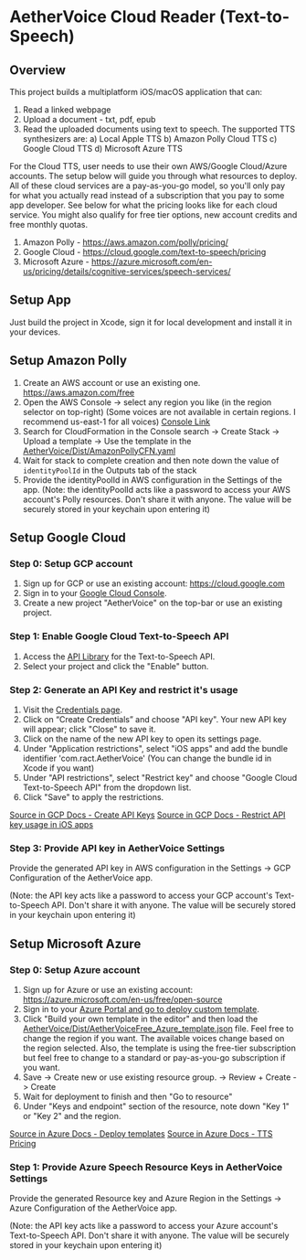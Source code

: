 # AetherVoice Cloud Reader (Text-to-Speech)

## Overview
This project builds a multiplatform iOS/macOS application that can:
1. Read a linked webpage
2. Upload a document - txt, pdf, epub
3. Read the uploaded documents using text to speech. The supported TTS synthesizers are:
  a) Local Apple TTS
  b) Amazon Polly Cloud TTS
  c) Google Cloud TTS
  d) Microsoft Azure TTS
  
For the Cloud TTS, user needs to use their own AWS/Google Cloud/Azure accounts. The setup below will guide you through what resources to deploy. All of these cloud services are a pay-as-you-go model, so you'll only pay for what you actually read instead of a subscription that you pay to some app developer. See below for what the pricing looks like for each cloud service. You might also qualify for free tier options, new account credits and free monthly quotas.

1. Amazon Polly - https://aws.amazon.com/polly/pricing/
2. Google Cloud - https://cloud.google.com/text-to-speech/pricing
3. Microsoft Azure - https://azure.microsoft.com/en-us/pricing/details/cognitive-services/speech-services/

## Setup App
Just build the project in Xcode, sign it for local development and install it in your devices.

## Setup Amazon Polly

1. Create an AWS account or use an existing one. https://aws.amazon.com/free
2. Open the AWS Console -> select any region you like (in the region selector on top-right) (Some voices are not available in certain regions. I recommend us-east-1 for all voices) [Console Link](https://us-east-1.console.aws.amazon.com/cloudformation/home?region=us-east-1#/stacks/create)
3. Search for CloudFormation in the Console search -> Create Stack -> Upload a template -> Use the template in the [AetherVoice/Dist/AmazonPollyCFN.yaml](AetherVoice/Dist/AmazonPollyCFN.yaml)
4. Wait for stack to complete creation and then note down the value of `identityPoolId` in the Outputs tab of the stack
5. Provide the identityPoolId in AWS configuration in the Settings of the app. (Note: the identityPoolId acts like a password to access your AWS account's Polly resources. Don't share it with anyone. The value will be securely stored in your keychain upon entering it)

## Setup Google Cloud

### Step 0: Setup GCP account
1. Sign up for GCP or use an existing account: https://cloud.google.com
2. Sign in to your [Google Cloud Console](https://console.cloud.google.com/).
3. Create a new project "AetherVoice" on the top-bar or use an existing project.

### Step 1: Enable Google Cloud Text-to-Speech API
1. Access the [API Library](https://console.cloud.google.com/apis/library/texttospeech.googleapis.com) for the Text-to-Speech API.
2. Select your project and click the "Enable" button.

### Step 2: Generate an API Key and restrict it's usage
1. Visit the [Credentials page](https://console.cloud.google.com/apis/credentials).
2. Click on “Create Credentials” and choose "API key". Your new API key will appear; click "Close" to save it.
3. Click on the name of the new API key to open its settings page.
4. Under "Application restrictions", select "iOS apps" and add the bundle identifier 'com.ract.AetherVoice' (You can change the bundle id in Xcode if you want)
5. Under "API restrictions", select "Restrict key" and choose "Google Cloud Text-to-Speech API" from the dropdown list.
6. Click "Save" to apply the restrictions.

[Source in GCP Docs - Create API Keys](https://cloud.google.com/docs/authentication/api-keys#create)
[Source in GCP Docs - Restrict API key usage in iOS apps](https://cloud.google.com/docs/authentication/api-keys#ios)

### Step 3: Provide API key in AetherVoice Settings
Provide the generated API key in AWS configuration in the Settings -> GCP Configuration of the AetherVoice app. 

(Note: the API key acts like a password to access your GCP account's Text-to-Speech API. Don't share it with anyone. The value will be securely stored in your keychain upon entering it)


## Setup Microsoft Azure

### Step 0: Setup Azure account
1. Sign up for Azure or use an existing account: https://azure.microsoft.com/en-us/free/open-source
2. Sign in to your [Azure Portal and go to deploy custom template](https://portal.azure.com/#create/Microsoft.Template).
3. Click "Build your own template in the editor" and then load the [AetherVoice/Dist/AetherVoiceFree_Azure_template.json](AetherVoice/Dist/AetherVoiceFree_Azure_template.json) file. Feel free to change the region if you want. The available voices change based on the region selected. Also, the template is using the free-tier subscription but feel free to change to a standard or pay-as-you-go subscription if you want.
4. Save -> Create new or use existing resource group. -> Review + Create -> Create
5. Wait for deployment to finish and then "Go to resource"
6. Under "Keys and endpoint" section of the resource, note down "Key 1" or "Key 2" and the region.

[Source in Azure Docs - Deploy templates](https://learn.microsoft.com/en-us/azure/azure-resource-manager/templates/deploy-portal)
[Source in Azure Docs - TTS Pricing](https://azure.microsoft.com/en-us/pricing/details/cognitive-services/speech-services/)

### Step 1: Provide Azure Speech Resource Keys in AetherVoice Settings
Provide the generated Resource key and Azure Region in the Settings -> Azure Configuration of the AetherVoice app. 

(Note: the API key acts like a password to access your Azure account's Text-to-Speech API. Don't share it with anyone. The value will be securely stored in your keychain upon entering it)
